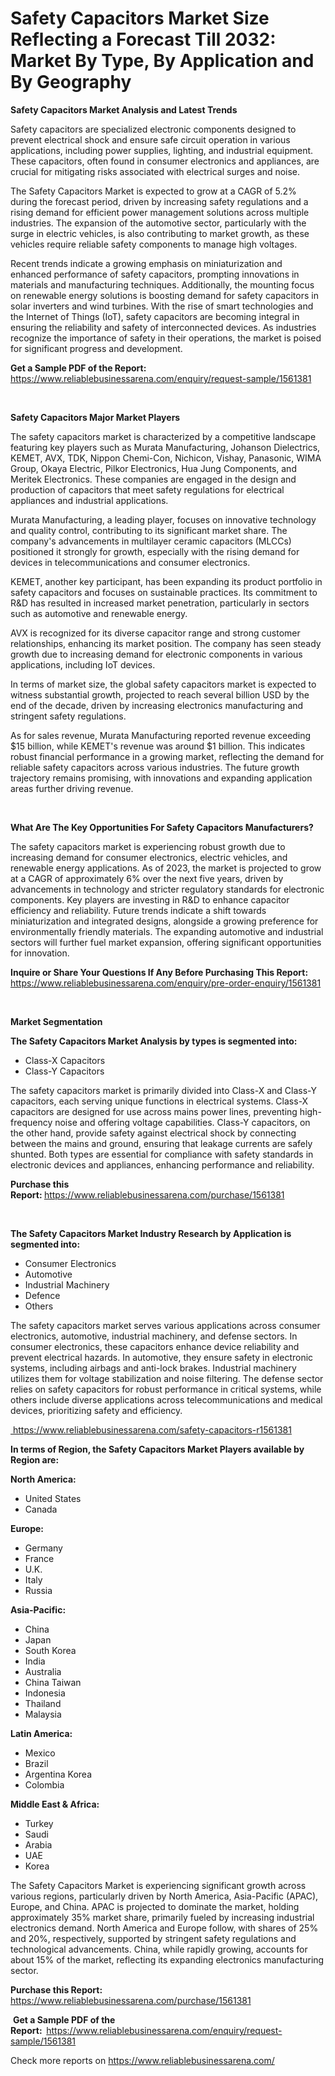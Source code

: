 <p><h1>Safety Capacitors Market Size Reflecting a Forecast Till 2032: Market By Type, By Application and By Geography</h1></p><p><strong>Safety Capacitors Market Analysis and Latest Trends</strong></p>
<p><p>Safety capacitors are specialized electronic components designed to prevent electrical shock and ensure safe circuit operation in various applications, including power supplies, lighting, and industrial equipment. These capacitors, often found in consumer electronics and appliances, are crucial for mitigating risks associated with electrical surges and noise.</p><p>The Safety Capacitors Market is expected to grow at a CAGR of 5.2% during the forecast period, driven by increasing safety regulations and a rising demand for efficient power management solutions across multiple industries. The expansion of the automotive sector, particularly with the surge in electric vehicles, is also contributing to market growth, as these vehicles require reliable safety components to manage high voltages.</p><p>Recent trends indicate a growing emphasis on miniaturization and enhanced performance of safety capacitors, prompting innovations in materials and manufacturing techniques. Additionally, the mounting focus on renewable energy solutions is boosting demand for safety capacitors in solar inverters and wind turbines. With the rise of smart technologies and the Internet of Things (IoT), safety capacitors are becoming integral in ensuring the reliability and safety of interconnected devices. As industries recognize the importance of safety in their operations, the market is poised for significant progress and development.</p></p>
<p><strong>Get a Sample PDF of the Report:&nbsp;</strong> <a href="https://www.reliablebusinessarena.com/enquiry/request-sample/1561381?utm_campaign=2335&utm_medium=2&utm_source=Github&utm_content=ia&utm_term=10022025&utm_id=safety-capacitors">https://www.reliablebusinessarena.com/enquiry/request-sample/1561381</a></p>
<p>&nbsp;</p>
<p><strong>Safety Capacitors Major Market Players</strong></p>
<p><p>The safety capacitors market is characterized by a competitive landscape featuring key players such as Murata Manufacturing, Johanson Dielectrics, KEMET, AVX, TDK, Nippon Chemi-Con, Nichicon, Vishay, Panasonic, WIMA Group, Okaya Electric, Pilkor Electronics, Hua Jung Components, and Meritek Electronics. These companies are engaged in the design and production of capacitors that meet safety regulations for electrical appliances and industrial applications.</p><p>Murata Manufacturing, a leading player, focuses on innovative technology and quality control, contributing to its significant market share. The company's advancements in multilayer ceramic capacitors (MLCCs) positioned it strongly for growth, especially with the rising demand for devices in telecommunications and consumer electronics.</p><p>KEMET, another key participant, has been expanding its product portfolio in safety capacitors and focuses on sustainable practices. Its commitment to R&D has resulted in increased market penetration, particularly in sectors such as automotive and renewable energy.</p><p>AVX is recognized for its diverse capacitor range and strong customer relationships, enhancing its market position. The company has seen steady growth due to increasing demand for electronic components in various applications, including IoT devices.</p><p>In terms of market size, the global safety capacitors market is expected to witness substantial growth, projected to reach several billion USD by the end of the decade, driven by increasing electronics manufacturing and stringent safety regulations.</p><p>As for sales revenue, Murata Manufacturing reported revenue exceeding $15 billion, while KEMET's revenue was around $1 billion. This indicates robust financial performance in a growing market, reflecting the demand for reliable safety capacitors across various industries. The future growth trajectory remains promising, with innovations and expanding application areas further driving revenue.</p></p>
<p>&nbsp;</p>
<p><strong>What Are The Key Opportunities For Safety Capacitors Manufacturers?</strong></p>
<p><p>The safety capacitors market is experiencing robust growth due to increasing demand for consumer electronics, electric vehicles, and renewable energy applications. As of 2023, the market is projected to grow at a CAGR of approximately 6% over the next five years, driven by advancements in technology and stricter regulatory standards for electronic components. Key players are investing in R&D to enhance capacitor efficiency and reliability. Future trends indicate a shift towards miniaturization and integrated designs, alongside a growing preference for environmentally friendly materials. The expanding automotive and industrial sectors will further fuel market expansion, offering significant opportunities for innovation.</p></p>
<p><strong>Inquire or Share Your Questions If Any Before Purchasing This Report:</strong> <a href="https://www.reliablebusinessarena.com/enquiry/pre-order-enquiry/1561381?utm_campaign=2335&utm_medium=2&utm_source=Github&utm_content=ia&utm_term=10022025&utm_id=safety-capacitors">https://www.reliablebusinessarena.com/enquiry/pre-order-enquiry/1561381</a></p>
<p>&nbsp;</p>
<p><strong>Market Segmentation</strong></p>
<p><strong>The Safety Capacitors Market Analysis by types is segmented into:</strong></p>
<p><ul><li>Class-X Capacitors</li><li>Class-Y Capacitors</li></ul></p>
<p><p>The safety capacitors market is primarily divided into Class-X and Class-Y capacitors, each serving unique functions in electrical systems. Class-X capacitors are designed for use across mains power lines, preventing high-frequency noise and offering voltage capabilities. Class-Y capacitors, on the other hand, provide safety against electrical shock by connecting between the mains and ground, ensuring that leakage currents are safely shunted. Both types are essential for compliance with safety standards in electronic devices and appliances, enhancing performance and reliability.</p></p>
<p><strong>Purchase this Report:&nbsp;</strong><a href="https://www.reliablebusinessarena.com/purchase/1561381?utm_campaign=2335&utm_medium=2&utm_source=Github&utm_content=ia&utm_term=10022025&utm_id=safety-capacitors">https://www.reliablebusinessarena.com/purchase/1561381</a></p>
<p>&nbsp;</p>
<p><strong>The Safety Capacitors Market Industry Research by Application is segmented into:</strong></p>
<p><ul><li>Consumer Electronics</li><li>Automotive</li><li>Industrial Machinery</li><li>Defence</li><li>Others</li></ul></p>
<p><p>The safety capacitors market serves various applications across consumer electronics, automotive, industrial machinery, and defense sectors. In consumer electronics, these capacitors enhance device reliability and prevent electrical hazards. In automotive, they ensure safety in electronic systems, including airbags and anti-lock brakes. Industrial machinery utilizes them for voltage stabilization and noise filtering. The defense sector relies on safety capacitors for robust performance in critical systems, while others include diverse applications across telecommunications and medical devices, prioritizing safety and efficiency.</p></p>
<p><a href="https://www.reliablebusinessarena.com/safety-capacitors-r1561381?utm_campaign=2335&utm_medium=2&utm_source=Github&utm_content=ia&utm_term=10022025&utm_id=safety-capacitors">&nbsp;https://www.reliablebusinessarena.com/safety-capacitors-r1561381</a></p>
<p><strong>In terms of Region, the Safety Capacitors Market Players available by Region are:</strong></p>
<p>
    <p> <strong> North America: </strong>
        <ul>
            <li>United States</li>
            <li>Canada</li>
        </ul>
        </p> 
    <p> <strong> Europe: </strong>
        <ul>
            <li>Germany</li>
            <li>France</li>
            <li>U.K.</li>
            <li>Italy</li>
            <li>Russia</li>
        </ul>
        </p> 
    <p> <strong> Asia-Pacific: </strong>
        <ul>
            <li>China</li>
            <li>Japan</li>
            <li>South Korea</li>
            <li>India</li>
            <li>Australia</li>
            <li>China Taiwan</li>
            <li>Indonesia</li>
            <li>Thailand</li>
            <li>Malaysia</li>
        </ul>
        </p> 
    <p> <strong> Latin America: </strong>
        <ul>
            <li>Mexico</li>
            <li>Brazil</li>
            <li>Argentina Korea</li>
            <li>Colombia</li>
        </ul>
        </p> 
    <p> <strong> Middle East & Africa: </strong>
        <ul>
            <li>Turkey</li>
            <li>Saudi</li>
            <li>Arabia</li>
            <li>UAE</li>
            <li>Korea</li>
        </ul>
    </p>
    </p>
<p><p>The Safety Capacitors Market is experiencing significant growth across various regions, particularly driven by North America, Asia-Pacific (APAC), Europe, and China. APAC is projected to dominate the market, holding approximately 35% market share, primarily fueled by increasing industrial electronics demand. North America and Europe follow, with shares of 25% and 20%, respectively, supported by stringent safety regulations and technological advancements. China, while rapidly growing, accounts for about 15% of the market, reflecting its expanding electronics manufacturing sector.</p></p>
<p><strong>Purchase this Report: </strong><a href="https://www.reliablebusinessarena.com/purchase/1561381?utm_campaign=2335&utm_medium=2&utm_source=Github&utm_content=ia&utm_term=10022025&utm_id=safety-capacitors">https://www.reliablebusinessarena.com/purchase/1561381</a></p>
<p>&nbsp;<strong>Get a Sample PDF of the Report:&nbsp;&nbsp;</strong><a href="https://www.reliablebusinessarena.com/enquiry/request-sample/1561381?utm_campaign=2335&utm_medium=2&utm_source=Github&utm_content=ia&utm_term=10022025&utm_id=safety-capacitors">https://www.reliablebusinessarena.com/enquiry/request-sample/1561381</a></p>
<p><strong></strong></p>
<p>Check more reports on <a href="https://www.reliablebusinessarena.com/?utm_campaign=2335&utm_medium=2&utm_source=Github&utm_content=ia&utm_term=10022025&utm_id=safety-capacitors">https://www.reliablebusinessarena.com/</a></p>
